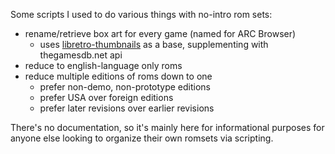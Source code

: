 Some scripts I used to do various things with no-intro rom sets:

- rename/retrieve box art for every game (named for ARC Browser)
  - uses [libretro-thumbnails](https://github.com/libretro/libretro-thumbnails) as a base, supplementing with thegamesdb.net api
- reduce to english-language only roms
- reduce multiple editions of roms down to one
  - prefer non-demo, non-prototype editions
  - prefer USA over foreign editions
  - prefer later revisions over earlier revisions

There's no documentation, so it's mainly here for informational purposes for anyone else looking to organize their own romsets via scripting.
